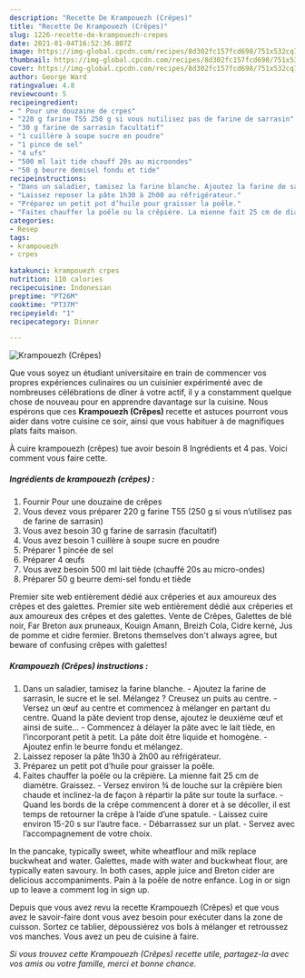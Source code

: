 ```yaml
---
description: "Recette De Krampouezh (Crêpes)"
title: "Recette De Krampouezh (Crêpes)"
slug: 1226-recette-de-krampouezh-crepes
date: 2021-01-04T16:52:36.807Z
image: https://img-global.cpcdn.com/recipes/8d302fc157fcd698/751x532cq70/krampouezh-crepes-photo-principale-de-la-recette.jpg
thumbnail: https://img-global.cpcdn.com/recipes/8d302fc157fcd698/751x532cq70/krampouezh-crepes-photo-principale-de-la-recette.jpg
cover: https://img-global.cpcdn.com/recipes/8d302fc157fcd698/751x532cq70/krampouezh-crepes-photo-principale-de-la-recette.jpg
author: George Ward
ratingvalue: 4.8
reviewcount: 5
recipeingredient:
- " Pour une douzaine de crpes"
- "220 g farine T55 250 g si vous nutilisez pas de farine de sarrasin"
- "30 g farine de sarrasin facultatif"
- "1 cuillère à soupe sucre en poudre"
- "1 pince de sel"
- "4 ufs"
- "500 ml lait tide chauff 20s au microondes"
- "50 g beurre demisel fondu et tide"
recipeinstructions:
- "Dans un saladier, tamisez la farine blanche. Ajoutez la farine de sarrasin, le sucre et le sel. Mélangez ? Creusez un puits au centre. Versez un œuf au centre et commencez à mélanger en partant du centre. Quand la pâte devient trop dense, ajoutez le deuxième œuf et ainsi de suite… Commencez à délayer la pâte avec le lait tiède, en l’incorporant petit à petit. La pâte doit être liquide et homogène. Ajoutez enfin le beurre fondu et mélangez."
- "Laissez reposer la pâte 1h30 à 2h00 au réfrigérateur."
- "Préparez un petit pot d’huile pour graisser la poêle."
- "Faites chauffer la poêle ou la crêpière. La mienne fait 25 cm de diamètre. Graissez. Versez environ ¾ de louche sur la crêpière bien chaude et inclinez-la de façon à répartir la pâte sur toute la surface. Quand les bords de la crêpe commencent à dorer et à se décoller, il est temps de retourner la crêpe à l’aide d’une spatule. Laissez cuire environ 15-20 s sur l’autre face. Débarrassez sur un plat. Servez avec l’accompagnement de votre choix."
categories:
- Resep
tags:
- krampouezh
- crpes

katakunci: krampouezh crpes 
nutrition: 110 calories
recipecuisine: Indonesian
preptime: "PT26M"
cooktime: "PT37M"
recipeyield: "1"
recipecategory: Dinner

---
```



![Krampouezh (Crêpes)](https://img-global.cpcdn.com/recipes/8d302fc157fcd698/751x532cq70/krampouezh-crepes-photo-principale-de-la-recette.jpg)

Que vous soyez un étudiant universitaire en train de commencer vos propres expériences culinaires ou un cuisinier expérimenté avec de nombreuses célébrations de dîner à votre actif, il y a constamment quelque chose de nouveau pour en apprendre davantage sur la cuisine. Nous espérons que ces <strong> Krampouezh (Crêpes) </strong> recette et astuces pourront vous aider dans votre cuisine ce soir, ainsi que vous habituer à de magnifiques plats faits maison.

<!--inarticleads1-->

À cuire krampouezh (crêpes) tue avoir besoin 8 Ingrédients et 4 pas. Voici comment vous faire cette.

##### Ingrédients de krampouezh (crêpes) :

1. Fournir  Pour une douzaine de crêpes
1. Vous devez vous préparer 220 g farine T55 (250 g si vous n’utilisez pas de farine de sarrasin)
1. Vous avez besoin 30 g farine de sarrasin (facultatif)
1. Vous avez besoin 1 cuillère à soupe sucre en poudre
1. Préparer 1 pincée de sel
1. Préparer 4 œufs
1. Vous avez besoin 500 ml lait tiède (chauffé 20s au micro-ondes)
1. Préparer 50 g beurre demi-sel fondu et tiède


Premier site web entièrement dédié aux crêperies et aux amoureux des crêpes et des galettes. Premier site web entièrement dédié aux crêperies et aux amoureux des crêpes et des galettes. Vente de Crêpes, Galettes de blé noir, Far Breton aux pruneaux, Kouign Amann, Breizh Cola, Cidre kerné, Jus de pomme et cidre fermier. Bretons themselves don&#39;t always agree, but beware of confusing crêpes with galettes! 

<!--inarticleads2-->

##### Krampouezh (Crêpes) instructions :

1. Dans un saladier, tamisez la farine blanche. - Ajoutez la farine de sarrasin, le sucre et le sel. Mélangez ? Creusez un puits au centre. - Versez un œuf au centre et commencez à mélanger en partant du centre. Quand la pâte devient trop dense, ajoutez le deuxième œuf et ainsi de suite… - Commencez à délayer la pâte avec le lait tiède, en l’incorporant petit à petit. La pâte doit être liquide et homogène. - Ajoutez enfin le beurre fondu et mélangez.
1. Laissez reposer la pâte 1h30 à 2h00 au réfrigérateur.
1. Préparez un petit pot d’huile pour graisser la poêle.
1. Faites chauffer la poêle ou la crêpière. La mienne fait 25 cm de diamètre. Graissez. - Versez environ ¾ de louche sur la crêpière bien chaude et inclinez-la de façon à répartir la pâte sur toute la surface. - Quand les bords de la crêpe commencent à dorer et à se décoller, il est temps de retourner la crêpe à l’aide d’une spatule. - Laissez cuire environ 15-20 s sur l’autre face. - Débarrassez sur un plat. - Servez avec l’accompagnement de votre choix.


In the pancake, typically sweet, white wheatflour and milk replace buckwheat and water. Galettes, made with water and buckwheat flour, are typically eaten savoury. In both cases, apple juice and Breton cider are delicious accompaniments. Pain à la poêle de notre enfance. Log in or sign up to leave a comment log in sign up. 

<!--inarticleads1-->

<p>
Depuis que vous avez revu la recette Krampouezh (Crêpes) et que vous avez le savoir-faire dont vous avez besoin pour exécuter dans la zone de cuisson. Sortez ce tablier, dépoussiérez vos bols à mélanger et retroussez vos manches. Vous avez un peu de cuisine à faire.
</p>

<p>
<i>Si vous trouvez cette Krampouezh (Crêpes) recette utile, partagez-la avec vos amis ou votre famille, merci et bonne chance.</i>
</p>
